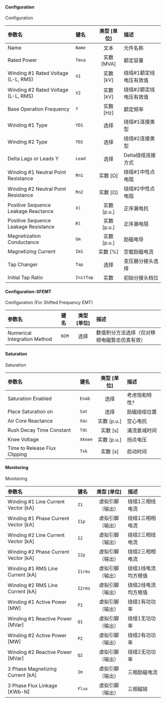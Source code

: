<!--
DO NOT EDIT THIS FILE DIRECTLY.
This file is generated by tools/comp-docs.js.
All changes will be overwritten by regeneration.
-->

<slot class="model-parameters">

#### Configuration

Configuration

| 参数名 | 键名 | 类型 [单位] | 描述 |
|:------ |:---- |:-----------:|:---- |
| Name | `Name` | 文本 | 元件名称 |
| Rated Power | `Tmva` | 实数 [MVA] | 额定容量 |
| Winding \#1 Rated Voltage \(L\-L, RMS\) | `V1` | 实数 [kV] | 绕组#1额定线电压有效值 |
| Winding \#2 Rated Voltage \(L\-L, RMS\) | `V2` | 实数 [kV] | 绕组#2额定线电压有效值 |
| Base Operation Frequency | `f` | 实数 [Hz] | 额定频率 |
| Winding \#1 Type | `YD1` | 选择 | 绕组#1连接类型 |
| Winding \#2 Type | `YD2` | 选择 | 绕组#2连接类型 |
| Delta Lags or Leads Y | `Lead` | 选择 | Delta绕组连接方式 |
| Winding \#1 Neutral Point Resistance | `Rn1` | 实数 [Ω] | 绕组#1中性点电阻 |
| Winding \#2 Neutral Point Resistance | `Rn2` | 实数 [Ω] | 绕组#2中性点电阻 |
| Positive Sequence Leakage Reactance | `Xl` | 实数 [p\.u\.] | 正序漏电抗 |
| Positive Sequence Leakage Resistance | `Rl` | 实数 [p\.u\.] | 正序漏电阻 |
| Magnetization Conductance | `Gm` | 实数 [p\.u\.] | 励磁电导 |
| Magnetizing Current | `Im1` | 实数 [%] | 空载励磁电流 |
| Tap Changer | `Tap` | 选择 | 变压器分接头选择 |
| Initial Tap Ratio | `InitTap` | 实数 | 初始分接头档位 |

#### Configuration\-SFEMT

Configuration (For Shifted Frequency EMT)

| 参数名 | 键名 | 类型 [单位] | 描述 |
|:------ |:---- |:-----------:|:---- |
| Numerical Integration Method | `NIM` | 选择 | 数值积分方法选择（仅对移频电磁暂态仿真有效） |

#### Saturation

Saturation

| 参数名 | 键名 | 类型 [单位] | 描述 |
|:------ |:---- |:-----------:|:---- |
| Saturation Enabled | `Enab` | 选择 | 考虑饱和特性? |
| Place Saturation on | `Sat` | 选择 | 励磁绕组位置 |
| Air Core Reactance | `Xac` | 实数 [p\.u\.] | 空心电抗 |
| Rush Decay Time Constant | `Tdc` | 实数 [s] | 涌流衰减时间 |
| Knee Voltage | `Xknee` | 实数 [p\.u\.] | 拐点电压 |
| Time to Release Flux Clipping | `Txk` | 实数 [s] | 启动时间 |

#### Monitoring

Monitoring

| 参数名 | 键名 | 类型 [单位] | 描述 |
|:------ |:---- |:-----------:|:---- |
| Winding \#1 Line Current Vector \[kA\] | `I1` | 虚拟引脚（输出） | 绕组1三相线电流 |
| Winding \#1 Phase Current Vector \[kA\] | `I1p` | 虚拟引脚（输出） | 绕组1三相相电流 |
| Winding \#2 Line Current Vector \[kA\] | `I2` | 虚拟引脚（输出） | 绕组2三相线电流 |
| Winding \#2 Phase Current Vector \[kA\] | `I2p` | 虚拟引脚（输出） | 绕组2三相相电流 |
| Winding \#1 RMS Line Current \[kA\] | `I1rms` | 虚拟引脚（输出） | 绕组1线电流均方根值 |
| Winding \#2 RMS Line Current \[kA\] | `I2rms` | 虚拟引脚（输出） | 绕组2线电流均方根值 |
| Winding \#1 Active Power \[MW\] | `P1` | 虚拟引脚（输出） | 绕组1有功功率 |
| Winding \#1 Reactive Power \[MVar\] | `Q1` | 虚拟引脚（输出） | 绕组1无功功率 |
| Winding \#2 Active Power \[MW\] | `P2` | 虚拟引脚（输出） | 绕组2有功功率 |
| Winding \#2 Reactive Power \[MVar\] | `Q2` | 虚拟引脚（输出） | 绕组2无功功率 |
| 3 Phase Magnetizing Current \[kA\] | `Im` | 虚拟引脚（输出） | 三相励磁电流 |
| 3 Phase Flux Linkage \[KWb\-N\] | `Flux` | 虚拟引脚（输出） | 三相磁链 |


</slot>
